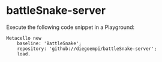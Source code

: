 # battleSnake-server

Execute the following code snippet in a Playground:

```Smalltalk
Metacello new
	baseline: 'BattleSnake';
	repository: 'github://diegoempi/battleSnake-server';
	load.
```
